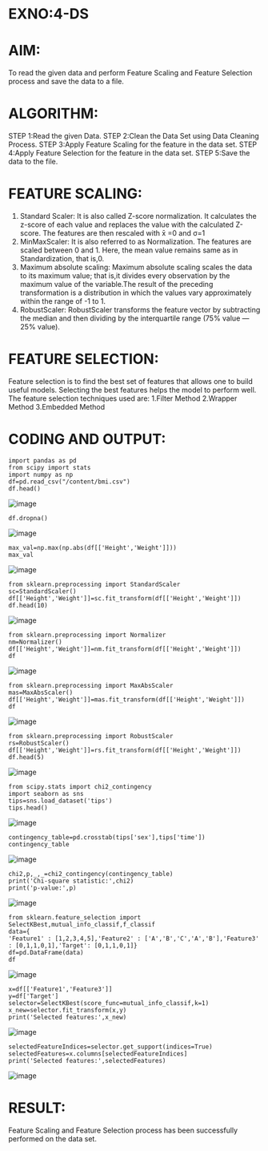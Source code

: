 # EXNO:4-DS
# AIM:
To read the given data and perform Feature Scaling and Feature Selection process and save the
data to a file.

# ALGORITHM:
STEP 1:Read the given Data.
STEP 2:Clean the Data Set using Data Cleaning Process.
STEP 3:Apply Feature Scaling for the feature in the data set.
STEP 4:Apply Feature Selection for the feature in the data set.
STEP 5:Save the data to the file.

# FEATURE SCALING:
1. Standard Scaler: It is also called Z-score normalization. It calculates the z-score of each value and replaces the value with the calculated Z-score. The features are then rescaled with x̄ =0 and σ=1
2. MinMaxScaler: It is also referred to as Normalization. The features are scaled between 0 and 1. Here, the mean value remains same as in Standardization, that is,0.
3. Maximum absolute scaling: Maximum absolute scaling scales the data to its maximum value; that is,it divides every observation by the maximum value of the variable.The result of the preceding transformation is a distribution in which the values vary approximately within the range of -1 to 1.
4. RobustScaler: RobustScaler transforms the feature vector by subtracting the median and then dividing by the interquartile range (75% value — 25% value).

# FEATURE SELECTION:
Feature selection is to find the best set of features that allows one to build useful models. Selecting the best features helps the model to perform well.
The feature selection techniques used are:
1.Filter Method
2.Wrapper Method
3.Embedded Method

# CODING AND OUTPUT:

```
import pandas as pd
from scipy import stats
import numpy as np
df=pd.read_csv("/content/bmi.csv")
df.head()
```
![image](https://github.com/user-attachments/assets/46d6d289-c5f1-4f31-adac-0b03188739fe)
```
df.dropna()
```
![image](https://github.com/user-attachments/assets/df453fa7-10f8-4865-9a0c-584c3d228a12)
```
max_val=np.max(np.abs(df[['Height','Weight']]))
max_val
```

![image](https://github.com/user-attachments/assets/974ae56a-37ef-42fd-aa9d-d4940947acdb)
```
from sklearn.preprocessing import StandardScaler
sc=StandardScaler()
df[['Height','Weight']]=sc.fit_transform(df[['Height','Weight']])
df.head(10)
```

![image](https://github.com/user-attachments/assets/31077882-ac5a-4b01-a89a-aae4d5101026)
```
from sklearn.preprocessing import Normalizer
nm=Normalizer()
df[['Height','Weight']]=nm.fit_transform(df[['Height','Weight']])
df
```
![image](https://github.com/user-attachments/assets/63b5e19e-0eea-47b3-9060-111485f771cc)
```
from sklearn.preprocessing import MaxAbsScaler
mas=MaxAbsScaler()
df[['Height','Weight']]=mas.fit_transform(df[['Height','Weight']])
df
```
![image](https://github.com/user-attachments/assets/3c0e2181-fe26-4963-924b-4e53fe212459)
```
from sklearn.preprocessing import RobustScaler
rs=RobustScaler()
df[['Height','Weight']]=rs.fit_transform(df[['Height','Weight']])
df.head(5)
```
![image](https://github.com/user-attachments/assets/f28e85e4-5c10-4b71-a3cd-38c865dc5874)
```
from scipy.stats import chi2_contingency
import seaborn as sns
tips=sns.load_dataset('tips')
tips.head()
```
![image](https://github.com/user-attachments/assets/97091902-df55-4571-8fbe-8d1d6da034db)
```
contingency_table=pd.crosstab(tips['sex'],tips['time'])
contingency_table
```
![image](https://github.com/user-attachments/assets/bf8ed155-d73d-4934-9577-5ff566fe3ee5)
```
chi2,p,_,_=chi2_contingency(contingency_table)
print('Chi-square statistic:',chi2)
print('p-value:',p)
```
![image](https://github.com/user-attachments/assets/70ecc174-0746-4a67-bcbe-dc93b460fb56)
```
from sklearn.feature_selection import SelectKBest,mutual_info_classif,f_classif
data={
'Feature1' : [1,2,3,4,5],'Feature2' : ['A','B','C','A','B'],'Feature3' : [0,1,1,0,1],'Target': [0,1,1,0,1]}
df=pd.DataFrame(data)
df
```
![image](https://github.com/user-attachments/assets/183b8adf-af0c-4635-91ea-ea588908e9a4)
```
x=df[['Feature1','Feature3']]
y=df['Target']
selector=SelectKBest(score_func=mutual_info_classif,k=1)
x_new=selector.fit_transform(x,y)
print('Selected features:',x_new)
```
![image](https://github.com/user-attachments/assets/552c6986-5636-4c85-bb29-959672154030)
```
selectedFeatureIndices=selector.get_support(indices=True)
selectedFeatures=x.columns[selectedFeatureIndices]
print('Selected features:',selectedFeatures)
```
![image](https://github.com/user-attachments/assets/31c1f21c-fd34-4890-9200-bf51765ad0eb)

# RESULT:
Feature Scaling and Feature Selection process has been successfully performed on the data set.
